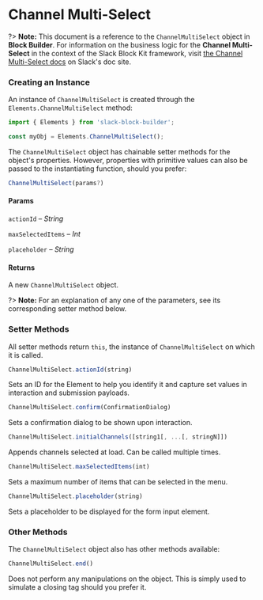 # Channel Multi-Select

?> **Note:** This document is a reference to the `ChannelMultiSelect` object in **Block Builder**. For information on the business logic for the **Channel Multi-Select** in the context of the Slack Block Kit framework, visit [the Channel Multi-Select docs](https:&#x2F;&#x2F;api.slack.com&#x2F;reference&#x2F;block-kit&#x2F;block-elements#channel_multi_select) on Slack's doc site.

### Creating an Instance 

An instance of `ChannelMultiSelect` is created through the `Elements.ChannelMultiSelect` method:

```javascript
import { Elements } from 'slack-block-builder';

const myObj = Elements.ChannelMultiSelect();
```


The `ChannelMultiSelect` object has chainable setter methods for the object's properties. However, properties with primitive values can also be passed to the instantiating function, should you prefer:

```javascript
ChannelMultiSelect(params?)
```

#### Params

`actionId` – *String*

`maxSelectedItems` – *Int*

`placeholder` – *String*

#### Returns

A new `ChannelMultiSelect` object.

?> **Note:** For an explanation of any one of the parameters, see its corresponding setter method below.

### Setter Methods

All setter methods return `this`, the instance of `ChannelMultiSelect` on which it is called.

```javascript
ChannelMultiSelect.actionId(string)
```

Sets an ID for the Element to help you identify it and capture set values in interaction and submission payloads.
```javascript
ChannelMultiSelect.confirm(ConfirmationDialog)
```

Sets a confirmation dialog to be shown upon interaction.
```javascript
ChannelMultiSelect.initialChannels([string1[, ...[, stringN]])
```

Appends channels selected at load. Can be called multiple times.
```javascript
ChannelMultiSelect.maxSelectedItems(int)
```

Sets a maximum number of items that can be selected in the menu.
```javascript
ChannelMultiSelect.placeholder(string)
```

Sets a placeholder to be displayed for the form input element.


### Other Methods

The `ChannelMultiSelect` object also has other methods available:

```javascript
ChannelMultiSelect.end()
```

Does not perform any manipulations on the object. This is simply used to simulate a closing tag should you prefer it.

